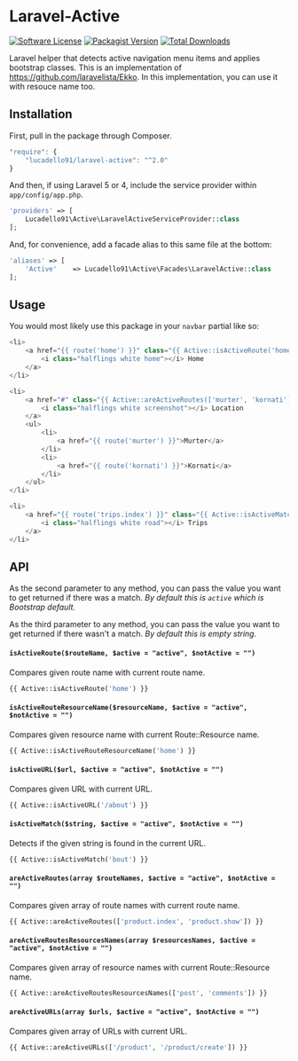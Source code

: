 # Laravel-Active

[![Software License](https://img.shields.io/badge/license-MIT-brightgreen.svg?style=flat-square)](LICENSE)
[![Packagist Version](https://img.shields.io/packagist/v/lucadello91/laravel-active.svg?style=flat-square)](https://packagist.org/packages/lucadello91/laravel-active)
[![Total Downloads](https://img.shields.io/packagist/dt/lucadello91/laravel-active.svg?style=flat-square)](https://packagist.org/packages/lucadello91/laravel-active)

Laravel helper that detects active navigation menu items and applies bootstrap classes.
This is an implementation of https://github.com/laravelista/Ekko.
In this implementation, you can use it with resouce name too.


## Installation

First, pull in the package through Composer.

```js
"require": {
    "lucadello91/laravel-active": "^2.0"
}
```

And then, if using Laravel 5 or 4, include the service provider within `app/config/app.php`.

```php
'providers' => [
    Lucadello91\Active\LaravelActiveServiceProvider::class
];
```

And, for convenience, add a facade alias to this same file at the bottom:

```php
'aliases' => [
    'Active'    => Lucadello91\Active\Facades\LaravelActive::class
];
```

## Usage

You would most likely use this package in your `navbar` partial like so:

```php
<li>
    <a href="{{ route('home') }}" class="{{ Active::isActiveRoute('home') }}">
        <i class="halflings white home"></i> Home
    </a>
</li>

<li>
    <a href="#" class="{{ Active::areActiveRoutes(['murter', 'kornati']) }}">
        <i class="halflings white screenshot"></i> Location
    </a>
    <ul>
        <li>
            <a href="{{ route('murter') }}">Murter</a>
        </li>
        <li>
            <a href="{{ route('kornati') }}">Kornati</a>
        </li>
    </ul>
</li>

<li>
    <a href="{{ route('trips.index') }}" class="{{ Active::isActiveMatch('trips') }}">
        <i class="halflings white road"></i> Trips
    </a>
</li>
```

## API

As the second parameter to any method, you can pass the value you want to get returned if there was a match. *By default this is `active` which is Bootstrap default.*

As the third parameter to any method, you can pass the value you want to get returned if there wasn't a match. *By default this is empty string.*

#### `isActiveRoute($routeName, $active = "active", $notActive = "")`

Compares given route name with current route name.

```php
{{ Active::isActiveRoute('home') }}
```

#### `isActiveRouteResourceName($resourceName, $active = "active", $notActive = "")`

Compares given resource name with current Route::Resource name.

```php
{{ Active::isActiveRouteResourceName('home') }}
```

#### `isActiveURL($url, $active = "active", $notActive = "")`

Compares given URL with current URL.

```php
{{ Active::isActiveURL('/about') }}
```

#### `isActiveMatch($string, $active = "active", $notActive = "")`

Detects if the given string is found in the current URL.

```php
{{ Active::isActiveMatch('bout') }}
```

#### `areActiveRoutes(array $routeNames, $active = "active", $notActive = "")`

Compares given array of route names with current route name.

```php
{{ Active::areActiveRoutes(['product.index', 'product.show']) }}
```

#### `areActiveRoutesResourcesNames(array $resourcesNames, $active = "active", $notActive = "")`

Compares given array of resource names with current Route::Resource name.

```php
{{ Active::areActiveRoutesResourcesNames(['post', 'comments']) }}
```

#### `areActiveURLs(array $urls, $active = "active", $notActive = "")`

Compares given array of URLs with current URL.

```php
{{ Active::areActiveURLs(['/product', '/product/create']) }}
```
